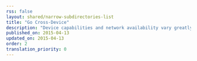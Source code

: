 ```yaml
---
rss: false
layout: shared/narrow-subdirectories-list
title: "Go Cross-Device"
description: "Device capabilities and network availability vary greatly. Learn what you need in your development toolkit to build an experience that works great on any device."
published_on: 2015-04-13
updated_on: 2015-04-13
order: 2
translation_priority: 0
---
```


